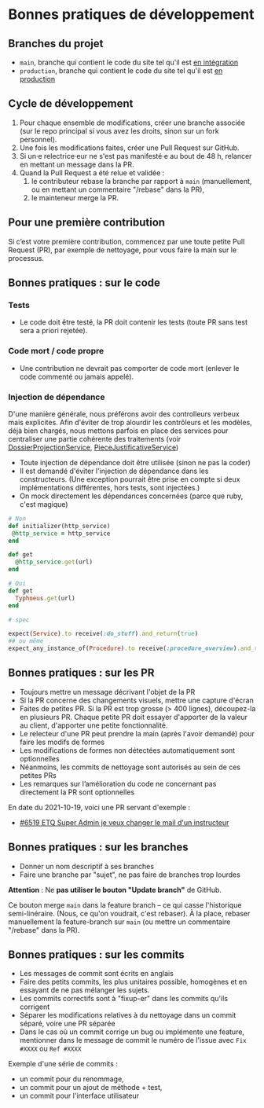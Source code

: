 # Bonnes pratiques de développement

## Branches du projet

- `main`, branche qui contient le code du site tel qu'il est [en intégration](https://dev.demarches-simplifiees.fr/)
- `production`, branche qui contient le code du site tel qu'il est [en production](https://www.demarches-simplifiees.fr)

## Cycle de développement

1. Pour chaque ensemble de modifications, créer une branche associée
  (sur le repo principal si vous avez les droits, sinon sur un fork personnel).
2. Une fois les modifications faites, créer une Pull Request sur GitHub.
3. Si un·e relectrice·eur ne s'est pas manifesté·e au bout de 48 h, relancer en mettant un message dans la PR.
4. Quand la Pull Request a été relue et validée :
    1. le contributeur rebase la branche par rapport à `main` (manuellement, ou en mettant un commentaire "/rebase" dans la PR),
    2. le mainteneur merge la PR.

## Pour une première contribution

Si c’est votre première contribution, commencez par une toute petite Pull Request (PR), par exemple de nettoyage,
pour vous faire la main sur le processus.

## Bonnes pratiques : sur le code

### Tests

- Le code doit être testé, la PR doit contenir les tests (toute PR sans test sera a priori rejetée).

### Code mort / code propre

- Une contribution ne devrait pas comporter de code mort (enlever le code commenté ou jamais appelé).

### Injection de dépendance

D'une manière générale, nous préférons avoir des controlleurs verbeux mais explicites.
Afin d'éviter de trop alourdir les contrôleurs et les modèles, déjà bien chargés, nous mettons parfois en place des services pour centraliser une partie cohérente des traitements (voir [DossierProjectionService](https://github.com/betagouv/demarches-simplifiees.fr/blob/92f463bc039200b98908dc5c09366844b0e1d593/app/services/dossier_projection_service.rb), [PieceJustificativeService](https://github.com/betagouv/demarches-simplifiees.fr/blob/92f463bc039200b98908dc5c09366844b0e1d593/app/services/pieces_justificatives_service.rb))

- Toute injection de dépendance doit être utilisée (sinon ne pas la coder)
- Il est demandé d'éviter l'injection de dépendance dans les constructeurs.
  (Une exception pourrait être prise en compte si deux implémentations différentes, hors tests, sont injectées.)
- On mock directement les dépendances concernées (parce que ruby, c'est magique)

```ruby
# Non
def initializer(http_service)
 @http_service = http_service
end

def get
  @http_service.get(url)
end

# Oui
def get
  Typhoeus.get(url)
end

# spec

expect(Service).to receive(:do_stuff).and_return(true)
## ou même
expect_any_instance_of(Procedure).to receive(:procedure_overview).and_return(procedure_overview)
```

## Bonnes pratiques : sur les PR

- Toujours mettre un message décrivant l'objet de la PR
- Si la PR concerne des changements visuels, mettre une capture d'écran
- Faites de petites PR. Si la PR est trop grosse (> 400 lignes), découpez-la en plusieurs PR. Chaque petite PR doit
  essayer d'apporter de la valeur au client, d'apporter une petite fonctionnalité.
- Le relecteur d'une PR peut prendre la main (après l'avoir demandé) pour faire les modifs de formes
- Les modifications de formes non détectées automatiquement sont optionnelles
- Néanmoins, les commits de nettoyage sont autorisés au sein de ces petites PRs
- Les remarques sur l’amélioration du code ne concernant pas directement la PR sont optionnelles

En date du 2021-10-19, voici une PR servant d'exemple :

* [#6519 ETQ Super Admin je veux changer le mail d'un instructeur](https://github.com/betagouv/demarches-simplifiees.fr/pull/6519)

## Bonnes pratiques : sur les branches

- Donner un nom descriptif à ses branches
- Faire une branche par "sujet", ne pas faire de branches trop lourdes

**Attention** : Ne **pas utiliser le bouton "Update branch"** de GitHub.

Ce bouton merge `main` dans la feature branch – ce qui casse l'historique semi-linéraire. (Nous, ce qu'on voudrait, c'est rebaser).
À la place, rebaser manuellement la feature-branch sur `main` (ou mettre un commentaire "/rebase" dans la PR).

## Bonnes pratiques : sur les commits

- Les messages de commit sont écrits en anglais
- Faire des petits commits, les plus unitaires possible, homogènes et en essayant de ne pas mélanger les sujets.
- Les commits correctifs sont à "fixup-er" dans les commits qu'ils corrigent
- Séparer les modifications relatives à du nettoyage dans un commit séparé, voire une PR séparée
- Dans le cas où un commit corrige un bug ou implémente une feature, mentionner dans le message de commit le numéro de l'issue avec `Fix #XXXX` ou `Ref #XXXX`

Exemple d'une série de commits :

- un commit pour du renommage,
- un commit pour un ajout de méthode + test,
- un commit pour l'interface utilisateur

